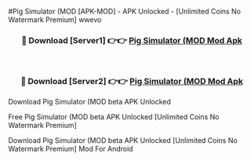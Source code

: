 #Pig Simulator (MOD [APK-MOD] - APK Unlocked - [Unlimited Coins No Watermark Premium] wwevo



<div align="center">

<h3>🔴 Download [Server1] 👉👉 <a href="https://momento.my/?title=Pig_Simulator_(MOD">Pig Simulator (MOD Mod Apk</a></h3><br>

<h3>🔴 Download [Server2] 👉👉 <a href="https://momento.my/?title=Pig_Simulator_(MOD">Pig Simulator (MOD Mod Apk</a></h3>
</div>



Download Pig Simulator (MOD beta APK Unlocked

Free Pig Simulator (MOD beta APK Unlocked [Unlimited Coins No Watermark Premium]

Download Pig Simulator (MOD beta APK Unlocked [Unlimited Coins No Watermark Premium] Mod For Android
